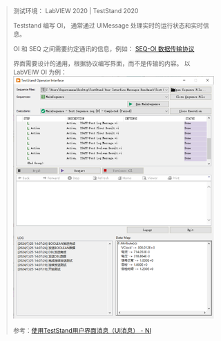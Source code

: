 > 测试环境： LabVIEW 2020 | TestStand 2020
>
> Teststand 编写 OI， 通常通过 UIMessage 处理实时的运行状态和实时信息。
>
> OI 和 SEQ 之间需要约定通讯的信息，例如：
> [SEQ-OI 数据传输协议](SEQ-OI%20数据传输协议.docx)
>
> 界面需要设计的通用，根据协议编写界面，而不是传输的内容。 以 LabVEIW OI 为例：
> ![image](截图.png)
>
> 参考：[使用TestStand用户界面消息（UI消息） - NI](ttps://knowledge.ni.com/KnowledgeArticleDetails?id=kA03q000000x3tWCAQ&l=en-US)

